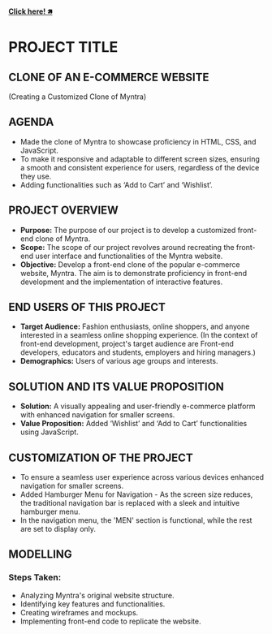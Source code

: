 **[Click here! 🢅](https://hariom24777.github.io/myntra-clone/)**

# PROJECT TITLE
## CLONE OF AN E-COMMERCE WEBSITE
(Creating a Customized Clone of Myntra)

## AGENDA
- Made the clone of Myntra to showcase proficiency in HTML, CSS, and JavaScript.
- To make it responsive and adaptable to different screen sizes, ensuring a smooth and consistent experience for users, regardless of the device they use.
- Adding functionalities such as ‘Add to Cart’ and ‘Wishlist’.

## PROJECT OVERVIEW
- **Purpose:** The purpose of our project is to develop a customized front-end clone of Myntra.
- **Scope:** The scope of our project revolves around recreating the front-end user interface and functionalities of the Myntra website.
- **Objective:** Develop a front-end clone of the popular e-commerce website, Myntra. The aim is to demonstrate proficiency in front-end development and the implementation of interactive features.

## END USERS OF THIS PROJECT
- **Target Audience:** Fashion enthusiasts, online shoppers, and anyone interested in a seamless online shopping experience. (In the context of front-end development, project's target audience are Front-end developers, educators and students, employers and hiring managers.)
- **Demographics:** Users of various age groups and interests.

## SOLUTION AND ITS VALUE PROPOSITION
- **Solution:** A visually appealing and user-friendly e-commerce platform with enhanced navigation for smaller screens.
- **Value Proposition:** Added ‘Wishlist’ and ‘Add to Cart’ functionalities using JavaScript.

## CUSTOMIZATION OF THE PROJECT
- To ensure a seamless user experience across various devices enhanced navigation for smaller screens.
- Added Hamburger Menu for Navigation - As the screen size reduces, the traditional navigation bar is replaced with a sleek and intuitive hamburger menu.
- In the navigation menu, the 'MEN' section is functional, while the rest are set to display only.

## MODELLING
### Steps Taken:
- Analyzing Myntra's original website structure.
- Identifying key features and functionalities.
- Creating wireframes and mockups.
- Implementing front-end code to replicate the website.
